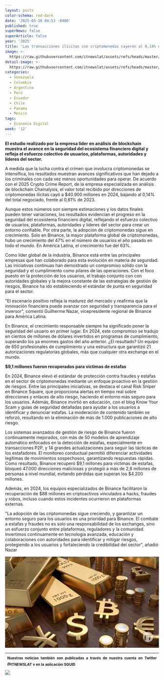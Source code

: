 ```yaml
---
layout: posts
color-schema: red-dark
date: '2025-03-10 04:53 -0400'
published: true
superNews: false
superArticle: false
year: '2025'
title: 'Las transacciones ilícitas con criptomonedas cayeron al 0,14% en 2024'
image: >-
  https://raw.githubusercontent.com/itnewslat/assets/refs/heads/master/img/540x320/Criptomonedas-p.jpg
detail-image: >-
  https://raw.githubusercontent.com/itnewslat/assets/refs/heads/master/img/1024x680/Criptomonedas-g.jpg
categories:
  - Venezuela
  - Colombia
  - Argentina
  - Perú
  - Ecuador
  - Chile
  - Panama
  - Mexico
tags:
  - Economía Digital
week: '12'
---
```

**El estudio realizado por la empresa líder en análisis de blockchain muestra el avance en la seguridad del ecosistema financiero digital y refleja el esfuerzo colectivo de usuarios, plataformas, autoridades y líderes del sector.**

A medida que la lucha contra el crimen que involucra criptomonedas se intensifica, los resultados muestran avances significativos que han dejado a los criminales con cada vez menos oportunidades para operar. De acuerdo con el 2025 Crypto Crime Report, de la empresa especializada en análisis de blockchain Chainalysis, el valor total recibido por direcciones de criptomonedas ilícitas cayó a $40.900 millones en 2024, bajando al 0,14% del total negociado, frente al 0,61% de 2023.

Aunque estos números son siempre estimaciones y los datos finales pueden tener variaciones, los resultados evidencian el progreso en la seguridad del ecosistema financiero digital, reflejando el esfuerzo colectivo de usuarios, plataformas, autoridades y líderes del sector para crear un entorno confiable. Por otra parte, la adopción de criptomonedas sigue en crecimiento. Solo en Binance, la mayor plataforma global de criptomonedas, hubo un crecimiento del 47% en el número de usuarios el año pasado en todo el mundo. En América Latina, el crecimiento fue del 63%.

Como líder global de la industria, Binance está entre las principales empresas que han colaborado para esta evolución en materia de seguridad. Las iniciativas continuas han demostrado un compromiso sólido con la seguridad y el cumplimiento como pilares de las operaciones. Con el foco puesto en la protección de los usuarios, el trabajo conjunto con con autoridades globales y la mejora constante de las estrategias de gestión de riesgos, Binance ha ido estableciendo el estándar de punta en seguridad para el sector.

"El escenario positivo refleja la madurez del mercado y reafirma que la innovación financiera puede avanzar con seguridad y transparencia para el inversor", comentó Guilherme Nazar, vicepresidente regional de Binance para América Latina.

En Binance, el crecimiento responsable siempre ha significado poner la seguridad del usuario en primer lugar. En 2024, este compromiso se tradujo en cientos de millones de dólares invertidos en programas de cumplimiento, superando los ya enormes gastos del año anterior. ¿El resultado? Un equipo de 650 profesionales de cumplimiento y una estructura que garantizó 21 autorizaciones regulatorias globales, más que cualquier otra exchange en el mundo.

**$9,1 millones fueron recuperados para víctimas de estafas**

En 2024, Binance elevó el estándar de protección contra fraudes y estafas en el sector de criptomonedas mediante un enfoque proactivo en la gestión de riesgos. Entre las principales iniciativas, se destaca el canal Risk Sniper en Binance Square, que proporciona alertas en tiempo real sobre direcciones y enlaces de alto riesgo, haciendo el entorno más seguro para los usuarios. Además, Binance invirtió en educación, con el blog Know Your Scam y guías de seguridad detalladas para ayudar a los usuarios a identificar y denunciar estafas. La moderación de contenido también se reforzó, resultando en la eliminación de más de 1.000 publicaciones de alto riesgo.

Los sistemas avanzados de gestión de riesgo de Binance fueron continuamente mejorados, con más de 50 modelos de aprendizaje automático enfocados en la detección de estafas, especialmente en transacciones P2P, y 14 grandes actualizaciones para seguir las tácticas de los estafadores. El monitoreo conductual permitió diferenciar actividades legítimas de movimientos sospechosos, garantizando respuestas rápidas. Como resultado, Binance recuperó $9,1 millones para víctimas de estafas, bloqueó 47.000 direcciones maliciosas y protegió a más de 2,8 millones de personas a nivel mundial, evitando pérdidas que superan los $4.200 millones.

Además, en 2024, los equipos especializados de Binance facilitaron la recuperación de $88 millones en criptoactivos vinculados a hacks, fraudes y robos, incluso cuando estos incidentes ocurrieron en plataformas externas.

"La adopción de las criptomonedas sigue creciendo, y garantizar un entorno seguro para los usuarios es una prioridad para Binance. El combate a estafas y fraudes no es solo una responsabilidad de los exchanges, sino un esfuerzo conjunto entre plataformas, reguladores y la comunidad. Invertimos continuamente en tecnología avanzada, educación y colaboraciones con autoridades para identificar y mitigar riesgos, protegiendo a los usuarios y fortaleciendo la credibilidad del sector", añadió Nazar

![](https://raw.githubusercontent.com/itnewslat/assets/refs/heads/master/img/540x320/Criptomonedas-p.jpg)

<table style="height: 42px;" width="569">
<tbody>
<tr>
<td style="text-align: justify;"><sub><strong>Nuestras noticias también son publicadas a través de nuestra cuenta en Twitter <a href="https://twitter.com/itnewslat?lang=es">@ITNEWSLAT</a> y en la aplicación <a href="https://squidapp.co/en/">SQUID</a></strong></sub></td>
</tr>
</tbody>
</table>

<img src="https://tracker.metricool.com/c3po.jpg?hash=56f88a41e39ab42c063cc51676587a04"/>
